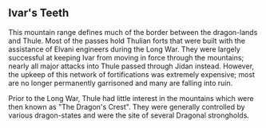 ## Ivar's Teeth

This mountain range defines much of the border between the dragon-lands and Thule.  Most of the 
passes hold Thulian forts that were built with the assistance of Elvani engineers during the Long 
War.  They were largely successful at keeping Ivar from moving in force through the mountains; 
nearly all major attacks into Thule passed through Jidan instead.  However, the upkeep of this 
network of fortifications was extremely expensive; most are no longer permanently garrisoned and 
many are falling into ruin.

Prior to the Long War, Thule had little interest in the mountains which were then known as "The 
Dragon's Crest".  They were generally controlled by various dragon-states and were the site of 
several Dragonal strongholds.

